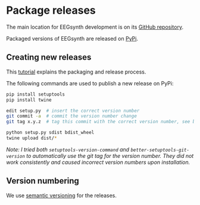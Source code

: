 # Package releases

The main location for EEGsynth development is on its [GitHub repository](https://github.com/eegsynth/eegsynth).

Packaged versions of EEGsynth are released on [PyPi](https://pypi.org/project/eegsynth/).

## Creating new releases

This [tutorial](https://packaging.python.org/tutorials/packaging-projects/) explains the packaging and release process.

The following commands are used to publish a new release on PyPi:

```bash
pip install setuptools
pip install twine

edit setup.py  # insert the correct version number
git commit -a  # commit the version number change
git tag x.y.z  # tag this commit with the correct version number, see below

python setup.py sdist bdist_wheel
twine upload dist/*
```

_Note: I tried both `setuptools-version-command` and `better-setuptools-git-version` to automatically use the git tag for the version number. They did not work consistently and caused incorrect version numbers upon installation._

## Version numbering

We use [semantic versioning](https://semver.org) for the releases.
